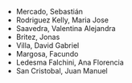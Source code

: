 - Mercado, Sebastián
- Rodriguez Kelly, Maria Jose
- Saavedra, Valentina Alejandra
- Britez, Jonas
- Villa, David Gabriel
- Margosa, Facundo
- Ledesma Falchini, Ana Florencia
- San Cristobal, Juan Manuel
